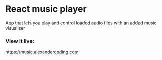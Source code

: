 # React music player
App that lets you play and control loaded audio files with an added music visualizer

### View it live:
https://music.alexandercoding.com
